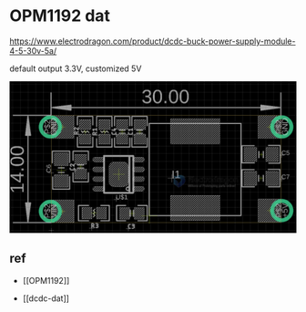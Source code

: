 
# OPM1192 dat 

https://www.electrodragon.com/product/dcdc-buck-power-supply-module-4-5-30v-5a/


default output 3.3V, customized 5V 

![](34-30-16-15-08-2023.png)



## ref

- [[OPM1192]]

- [[dcdc-dat]]



